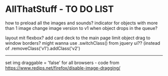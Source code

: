 # AllThatStuff - TO DO LIST

how to preload all the images and sounds?
indicator for objects with more than 1 image
change image version to v1 when object drops in the queue?

layout mit flexbox?
add card deck to the main page
limit object drag to window borders?
might wanna use .switchClass() from jquery ui?? (instead of .removeClass('v1').addClass('v2')

------------------------------------
set img draggable = 'false' for all browsers - code from https://www.redips.net/firefox/disable-image-dragging/
